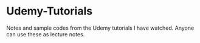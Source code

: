 # Udemy-Tutorials
Notes and sample codes from the Udemy tutorials I have watched. Anyone can use these as lecture notes.
